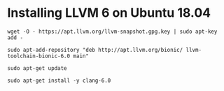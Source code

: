 # Installing LLVM 6 on Ubuntu 18.04

`wget -O - https://apt.llvm.org/llvm-snapshot.gpg.key | sudo apt-key add -`

`sudo apt-add-repository "deb http://apt.llvm.org/bionic/ llvm-toolchain-bionic-6.0 main"`

`sudo apt-get update`

`sudo apt-get install -y clang-6.0`
